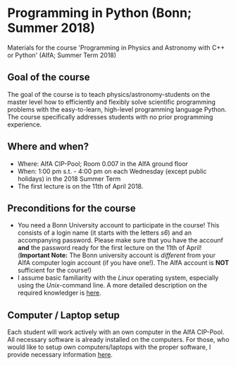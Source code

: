 # Programming in Python (Bonn; Summer 2018)
Materials for the course 'Programming in Physics and Astronomy with C++ or Python' (AIfA; Summer Term 2018)

## Goal of the course
The goal of the course is to teach physics/astronomy-students on the
master level how to efficiently and flexibly solve scientific
programming problems with the easy-to-learn, high-level programming
language Python. The course specifically addresses students with no
prior programming experience.

## Where and when?
 - Where: AIfA CIP-Pool; Room 0.007 in the AIfA ground floor
 - When: 1:00 pm s.t. - 4:00 pm on each Wednesday (except public holidays) in the 2018 Summer Term
 - The first lecture is on the 11th of April 2018.

## Preconditions for the course
 - You need a Bonn University account to participate in the course! This consists of a login name (it starts with the letters *s6*) and an accompanying password. Please make sure that you have the accounf **and** the password ready for the first lecture on the 11th of April! (**Important Note:** The Bonn university account is *different* from your AIfA computer login account (if you have one!). The AIfA account is **NOT** sufficient for the course!)
- I assume basic familiarity with the *Linux* operating system, especially using the *Unix*-command line. A more detailed description on the required knowledger is [here](https://github.com/terben/Programming_in_Python_Bonn_Summer_2018/tree/master/Linux).

## Computer / Laptop setup
Each student will work actively with an own computer in the AIfA CIP-Pool. All necessary software is already installed on the computers. For those, who would like to setup own computers/laptops with the proper software, I provide necessary information [here](https://github.com/terben/Programming_in_Python_Bonn_Summer_2018/tree/master/computer_setup).
